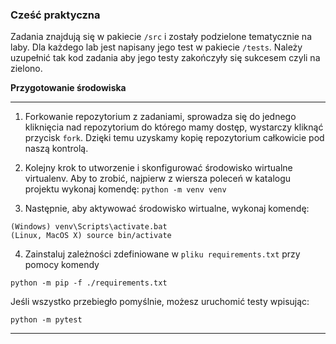 ### Cześć praktyczna

Zadania znajdują się w pakiecie `/src` i zostały podzielone tematycznie na laby. Dla każdego lab jest napisany jego test w pakiecie `/tests`.
Należy uzupełnić tak kod zadania aby jego testy zakończyły się sukcesem czyli na zielono. 

**Przygotowanie środowiska** 

---

1. Forkowanie repozytorium z zadaniami, sprowadza się do jednego kliknięcia nad repozytorium do którego mamy dostęp, wystarczy kliknąć przycisk `fork`.
Dzięki temu uzyskamy kopię repozytorium całkowicie pod naszą kontrolą.

2. Kolejny krok to utworzenie i skonfigurować środowisko wirtualne virtualenv. 
Aby to zrobić, najpierw z wiersza poleceń w katalogu projektu wykonaj komendę:
`python -m venv venv`

3. Następnie, aby aktywować środowisko wirtualne, wykonaj komendę:
```
(Windows) venv\Scripts\activate.bat
(Linux, MacOS X) source bin/activate
```

4. Zainstaluj zależności zdefiniowane w `pliku requirements.txt` przy pomocy komendy

``python -m pip -f ./requirements.txt``


Jeśli wszystko przebiegło pomyślnie, możesz uruchomić testy wpisując:

```python -m pytest```


---




